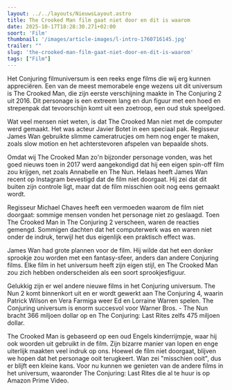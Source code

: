 ```yaml
---
layout: ../../layouts/NieuwsLayout.astro
title: The Crooked Man film gaat niet door en dit is waarom
date: 2025-10-17T18:28:30.271+02:00
soort: 'Film'
thumbnail: '/images/article-images/l-intro-1760716145.jpg'
trailer: ""
slug: 'the-crooked-man-film-gaat-niet-door-en-dit-is-waarom'
tags: ["Film"]
---
```


Het Conjuring filmuniversum is een reeks enge films die wij erg kunnen
appreciëren. Een van de meest memorabele enge wezens uit dit universum is The
Crooked Man, die zijn eerste verschijning maakte in The Conjuring 2 uit 2016.
Dit personage is een extreem lang en dun figuur met een hoed en strepenpak dat
tevoorschijn komt uit een zoetroop, een oud stuk speelgoed.

Wat veel mensen niet weten, is dat The Crooked Man niet met de computer werd
gemaakt. Het was acteur Javier Botet in een speciaal pak. Regisseur James Wan
gebruikte slimme cameratrucjes om hem nog enger te maken, zoals slow motion en
het achterstevoren afspelen van bepaalde shots.

Omdat wij The Crooked Man zo'n bijzonder personage vonden, was het goed nieuws
toen in 2017 werd aangekondigd dat hij een eigen spin-off film zou krijgen, net
zoals Annabelle en The Nun. Helaas heeft James Wan recent op Instagram bevestigd
dat de film niet doorgaat. Hij zei dat dit buiten zijn controle ligt, maar dat
de film misschien ooit nog eens gemaakt wordt.

Regisseur Michael Chaves heeft een vermoeden waarom de film niet doorgaat:
sommige mensen vonden het personage niet zo geslaagd. Toen The Crooked Man in
The Conjuring 2 verscheen, waren de reacties gemengd. Sommigen dachten dat het
computerwerk was en waren niet onder de indruk, terwijl het dus eigenlijk een
praktisch effect was.

James Wan had grote plannen voor de film. Hij wilde dat het een donker sprookje
zou worden met een fantasy-sfeer, anders dan andere Conjuring films. Elke film
in het universum heeft zijn eigen stijl, en The Crooked Man zou zich hebben
onderscheiden als een soort sprookjesfiguur.

Gelukkig zijn er wel andere nieuwe films in het Conjuring universum. The Nun 2
komt binnenkort uit en er wordt gewerkt aan The Conjuring 4, waarin Patrick
Wilson en Vera Farmiga weer Ed en Lorraine Warren spelen. The Conjuring
universum is enorm succesvol voor Warner Bros. - The Nun bracht 366 miljoen
dollar op en The Conjuring: Last Rites zelfs 475 miljoen dollar.

The Crooked Man is gebaseerd op een oud Engels kinderrijmpje, waar hij ook
woorden uit gebruikt in de film. Zijn bizarre manier van lopen en enge uiterlijk
maakten veel indruk op ons. Hoewel de film niet doorgaat, blijven we hopen dat
het personage ooit terugkeert. Wan zei "misschien ooit", dus er blijft een
kleine kans. Voor nu kunnen we genieten van de andere films in het universum,
waaronder The Conjuring: Last Rites die al te huur is op Amazon Prime Video.